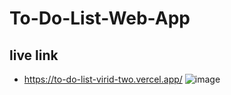 # To-Do-List-Web-App
## live link
- https://to-do-list-virid-two.vercel.app/
![image](https://github.com/user-attachments/assets/cbf3e2cf-5c25-4414-8a54-b7f32fdaa97d)

